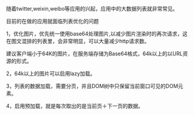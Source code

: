 随着twitter,weixin,weibo等应用的兴起，应用中的大数据列表就非常常见。

目前的在做的应用就面临列表优化的问题

1，优化图片，优先统一使用base64处理图片,以减少图片渲染时的再次请求，这在图文混排的列表里，会非常明显，可以大量减少http请求数。

建议客户端小于64K的图片，在服务端存储为Base64格式，64k以上的以URL资源的形式。


2，64k以上的图片可以启用lazy加载。


3，列表的数据加载，需要分页，并且DOM树中只保留当前窗口可见的DOM元素。

4，启用预加载，就是每次取出的是当前页＋下一页的数据。
